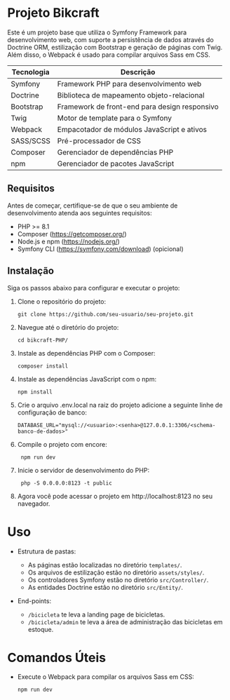 # Projeto Bikcraft

Este é um projeto base que utiliza o Symfony Framework para desenvolvimento web, com suporte a persistência de dados através do Doctrine ORM, estilização com Bootstrap e geração de páginas com Twig. Além disso, o Webpack é usado para compilar arquivos Sass em CSS.

| Tecnologia         | Descrição                                   |
| ------------------ | ------------------------------------------- |
| Symfony            | Framework PHP para desenvolvimento web     |
| Doctrine           | Biblioteca de mapeamento objeto-relacional |
| Bootstrap          | Framework de front-end para design responsivo |
| Twig               | Motor de template para o Symfony            |
| Webpack            | Empacotador de módulos JavaScript e ativos   |
| SASS/SCSS          | Pré-processador de CSS                      |
| Composer           | Gerenciador de dependências PHP              |
| npm        | Gerenciador de pacotes JavaScript           |

## Requisitos

Antes de começar, certifique-se de que o seu ambiente de desenvolvimento atenda aos seguintes requisitos:

- PHP >= 8.1
- Composer (https://getcomposer.org/)
- Node.js e npm (https://nodejs.org/)
- Symfony CLI (https://symfony.com/download) (opicional)

## Instalação

Siga os passos abaixo para configurar e executar o projeto:

1. Clone o repositório do projeto:

   ```
   git clone https://github.com/seu-usuario/seu-projeto.git
   ```
   
 3. Navegue até o diretório do projeto:
    
    ```
    cd bikcraft-PHP/
    ```

4. Instale as dependências PHP com o Composer:

    ```
   composer install
    ```

5. Instale as dependências JavaScript com o npm:
  
    ```
   npm install
    ```

6. Crie o arquivo .env.local na raiz do projeto adicione a seguinte linhe de configuração de banco:

    ```
    DATABASE_URL="mysql://<usuario>:<senha>@127.0.0.1:3306/<schema-banco-de-dados>"
    ```

7. Compile o projeto com encore:
   ```
    npm run dev
    ```
    
9. Inicie o servidor de desenvolvimento do PHP:

   ```
    php -S 0.0.0.0:8123 -t public
    ```
    
10. Agora você pode acessar o projeto em http://localhost:8123 no seu navegador.

# Uso
  - Estrutura de pastas:
    - As páginas estão localizadas no diretório ```templates/```.
    - Os arquivos de estilização estão no diretório ```assets/styles/```.
    - Os controladores Symfony estão no diretório ```src/Controller/```.
    - As entidades Doctrine estão no diretório ```src/Entity/```.

  - End-points:
    - ```/bicicleta``` te leva a landing page de bicicletas.
    - ```/bicicleta/admin``` te leva a área de administração das bicicletas em estoque.

# Comandos Úteis

  - Execute o Webpack para compilar os arquivos Sass em CSS:
  
    ```shell
    npm run dev
    ```
